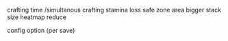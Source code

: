 crafting time /simultanous crafting
stamina loss
safe zone area bigger
stack size
heatmap reduce

config option (per save)